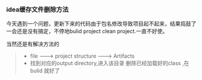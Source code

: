 ### idea缓存文件删除方法


今天遇到一个问题，更新下来的代码由于包名修改导致项目起不起来，结果捣鼓了一会还是没有搞定，不停地bulid project clean project.一直不好使。



当然还是有解决方法的


 > * file ---> project structure ---> Artifacts
 > * 找到对应的output  directory,进入该目录 删除已经加载好的class ,在bulid 就好了
